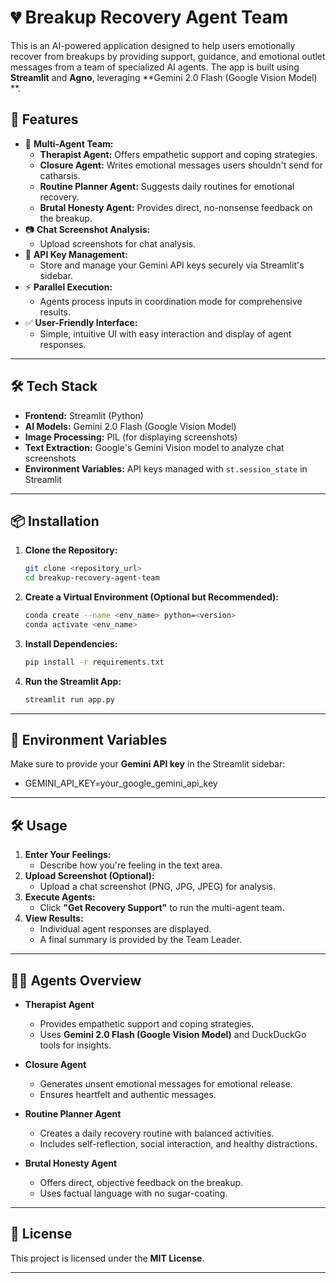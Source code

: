 # 💔 Breakup Recovery Agent Team

This is an AI-powered application designed to help users emotionally recover from breakups by providing support, guidance, and emotional outlet messages from a team of specialized AI agents. The app is built using **Streamlit** and **Agno**, leveraging **Gemini 2.0 Flash (Google Vision Model) **.

## 🚀 Features

- 🧠 **Multi-Agent Team:**
  - **Therapist Agent:** Offers empathetic support and coping strategies.
  - **Closure Agent:** Writes emotional messages users shouldn't send for catharsis.
  - **Routine Planner Agent:** Suggests daily routines for emotional recovery.
  - **Brutal Honesty Agent:** Provides direct, no-nonsense feedback on the breakup.
- 📷 **Chat Screenshot Analysis:**
  - Upload screenshots for chat analysis.
- 🔑 **API Key Management:**
  - Store and manage your Gemini API keys securely via Streamlit's sidebar.
- ⚡ **Parallel Execution:**
  - Agents process inputs in coordination mode for comprehensive results.
- ✅ **User-Friendly Interface:**
  - Simple, intuitive UI with easy interaction and display of agent responses.

---

## 🛠️ Tech Stack

- **Frontend:** Streamlit (Python)
- **AI Models:** Gemini 2.0 Flash (Google Vision Model)
- **Image Processing:** PIL (for displaying screenshots)
- **Text Extraction:** Google's Gemini Vision model to analyze chat screenshots
- **Environment Variables:** API keys managed with `st.session_state` in Streamlit

---

## 📦 Installation

1. **Clone the Repository:**

   ```bash
   git clone <repository_url>
   cd breakup-recovery-agent-team
   ```

2. **Create a Virtual Environment (Optional but Recommended):**

   ```bash
   conda create --name <env_name> python=<version>
   conda activate <env_name>
   ```

3. **Install Dependencies:**

   ```bash
   pip install -r requirements.txt
   ```

4. **Run the Streamlit App:**
   ```bash
   streamlit run app.py
   ```

---

## 🔑 Environment Variables

Make sure to provide your **Gemini API key** in the Streamlit sidebar:

- GEMINI_API_KEY=your_google_gemini_api_key

---

## 🛠️ Usage

1. **Enter Your Feelings:**
   - Describe how you're feeling in the text area.
2. **Upload Screenshot (Optional):**
   - Upload a chat screenshot (PNG, JPG, JPEG) for analysis.
3. **Execute Agents:**
   - Click **"Get Recovery Support"** to run the multi-agent team.
4. **View Results:**
   - Individual agent responses are displayed.
   - A final summary is provided by the Team Leader.

---

## 🧑‍💻 Agents Overview

- **Therapist Agent**

  - Provides empathetic support and coping strategies.
  - Uses **Gemini 2.0 Flash (Google Vision Model)** and DuckDuckGo tools for insights.

- **Closure Agent**

  - Generates unsent emotional messages for emotional release.
  - Ensures heartfelt and authentic messages.

- **Routine Planner Agent**

  - Creates a daily recovery routine with balanced activities.
  - Includes self-reflection, social interaction, and healthy distractions.

- **Brutal Honesty Agent**
  - Offers direct, objective feedback on the breakup.
  - Uses factual language with no sugar-coating.

---

## 📄 License

This project is licensed under the **MIT License**.

---
